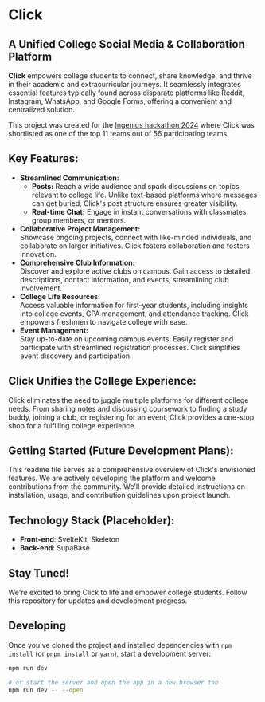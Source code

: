 # Click
## A Unified College Social Media & Collaboration Platform

**Click** empowers college students to connect, share knowledge, and thrive in their academic and extracurricular journeys. It seamlessly integrates essential features typically found across disparate platforms like Reddit, Instagram, WhatsApp, and Google Forms, offering a convenient and centralized solution.

This project was created for the [Ingenius hackathon 2024](https://www.instagram.com/ingeniushackathon/) where Click was shortlisted as one of the top 11 teams out of 56 participating teams.

## Key Features:

- **Streamlined Communication:**
  - **Posts:** Reach a wide audience and spark discussions on topics relevant to college life. Unlike text-based platforms where messages can get buried, Click's post structure ensures greater visibility.
  - **Real-time Chat:** Engage in instant conversations with classmates, group members, or mentors.
- **Collaborative Project Management:**\
Showcase ongoing projects, connect with like-minded individuals, and collaborate on larger initiatives. Click fosters collaboration and fosters innovation.
- **Comprehensive Club Information:**\
  Discover and explore active clubs on campus. Gain access to detailed descriptions, contact information, and events, streamlining club involvement.
- **College Life Resources:**\
  Access valuable information for first-year students, including insights into college events, GPA management, and attendance tracking. Click empowers freshmen to navigate college with ease.
- **Event Management:**\
   Stay up-to-date on upcoming campus events. Easily register and participate with streamlined registration processes.       Click simplifies event discovery and participation.

## Click Unifies the College Experience:

Click eliminates the need to juggle multiple platforms for different college needs. From sharing notes and discussing coursework to finding a study buddy, joining a club, or registering for an event, Click provides a one-stop shop for a fulfilling college experience.

## Getting Started (Future Development Plans):

This readme file serves as a comprehensive overview of Click's envisioned features. We are actively developing the platform and welcome contributions from the community. We'll provide detailed instructions on installation, usage, and contribution guidelines upon project launch.

## Technology Stack (Placeholder):

- **Front-end**: SvelteKit, Skeleton
- **Back-end**: SupaBase

## Stay Tuned!

We're excited to bring Click to life and empower college students. Follow this repository for updates and development progress.

## Developing

Once you've cloned the project and installed dependencies with `npm install` (or `pnpm install` or `yarn`), start a development server:

```bash
npm run dev

# or start the server and open the app in a new browser tab
npm run dev -- --open
```


